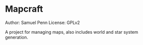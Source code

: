 Mapcraft
========

Author: Samuel Penn
License: GPLv2

A project for managing maps, also includes world and star system generation.




